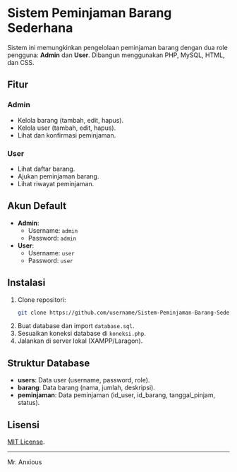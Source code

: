 # Sistem Peminjaman Barang Sederhana

Sistem ini memungkinkan pengelolaan peminjaman barang dengan dua role pengguna: **Admin** dan **User**. Dibangun menggunakan PHP, MySQL, HTML, dan CSS.

## Fitur

### Admin
- Kelola barang (tambah, edit, hapus).
- Kelola user (tambah, edit, hapus).
- Lihat dan konfirmasi peminjaman.

### User
- Lihat daftar barang.
- Ajukan peminjaman barang.
- Lihat riwayat peminjaman.

## Akun Default
- **Admin**:
  - Username: `admin`
  - Password: `admin`
- **User**:
  - Username: `user`
  - Password: `user`

## Instalasi

1. Clone repositori:
   ```bash
   git clone https://github.com/username/Sistem-Peminjaman-Barang-Sederhana.git
   ```
2. Buat database dan import `database.sql`.
3. Sesuaikan koneksi database di `koneksi.php`.
4. Jalankan di server lokal (XAMPP/Laragon).

## Struktur Database
- **users**: Data user (username, password, role).
- **barang**: Data barang (nama, jumlah, deskripsi).
- **peminjaman**: Data peminjaman (id_user, id_barang, tanggal_pinjam, status).

## Lisensi
[MIT License](LICENSE).

---
Mr. Anxious
